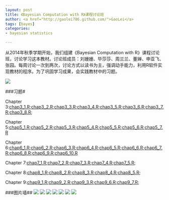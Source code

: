 ```yaml
---
layout: post
title: 《Bayesian Computation with R》课程讨论班
author: <a href="http://gaolei786.github.com/">GaoLei</a>
tags: [bayes]
categories:
- bayesian statistics

---
```


从2014年秋季学期开始，我们组建《Bayesian Computation with R》课程讨论班，讨论学习这本教材。讨论班成员：刘姗姗、毕莎莎、周兰兰、董婵、申亚飞、张园。每周讨论一次到两次，讨论方式以读书为主，强调动手能力，利用R软件实现教材的程序。为了巩固学习成果，会实践教材中的习题。

![](http://gaolei786.github.com/images/bcwr1.png)


###习题#

Chapter 3:[chap3_1.R](http://gaolei786.github.com/code/bcwr/chap3_1.R);[chap3_2.R](http://gaolei786.github.com/code/bcwr/chap3_2.R);[chap3_3.R](http://gaolei786.github.com/code/bcwr/chap3_3.R);[chap3_4.R](http://gaolei786.github.com/code/bcwr/chap3_4.R);[chap3_5.R](http://gaolei786.github.com/code/bcwr/chap3_5.R);[chap3_6.R](http://gaolei786.github.com/code/bcwr/chap3_6.R);[chap3_7.R](http://gaolei786.github.com/code/bcwr/chap3_7.R);[chap3_8.R](http://gaolei786.github.com/code/bcwr/chap3_8.R);

Chapter 5:[chap5_1.R](http://gaolei786.github.com/code/bcwr/chap5_1.R);[chap5_2.R](http://gaolei786.github.com/code/bcwr/chap5_2.R);[chap5_3.R](http://gaolei786.github.com/code/bcwr/chap5_3.R);[chap5_4.R](http://gaolei786.github.com/code/bcwr/chap5_4.R);[chap5_5.R](http://gaolei786.github.com/code/bcwr/chap5_5.R);[chap5_6.R](http://gaolei786.github.com/code/bcwr/chap5_6.R);[chap5_7.R](http://gaolei786.github.com/code/bcwr/chap5_7.R)

Chapter 6:[chap6_1.R](http://gaolei786.github.com/code/bcwr/chap6_1.R);[chap6_2.R](http://gaolei786.github.com/code/bcwr/chap6_2.R);[chap6_3.R](http://gaolei786.github.com/code/bcwr/chap6_3.R);[chap6_4.R](http://gaolei786.github.com/code/bcwr/chap6_4.R);[chap6_5.R](http://gaolei786.github.com/code/bcwr/chap6_5.R);[chap6_6.R](http://gaolei786.github.com/code/bcwr/chap6_6.R);[chap6_7.R](http://gaolei786.github.com/code/bcwr/chap6_7.R);[chap6_8.R](http://gaolei786.github.com/code/bcwr/chap6_8.R);[chap6_9.R](http://gaolei786.github.com/code/bcwr/chap6_9.R);[chap6_10.R](http://gaolei786.github.com/code/bcwr/chap6_10.R)

Chapter 7:[chap7_1.R](http://gaolei786.github.com/code/bcwr/chap7_1.R);[chap7_2.R](http://gaolei786.github.com/code/bcwr/chap7_2.R);[chap7_3.R](http://gaolei786.github.com/code/bcwr/chap7_3.R);[chap7_4.R](http://gaolei786.github.com/code/bcwr/chap7_4.R);[chap7_5.R](http://gaolei786.github.com/code/bcwr/chap7_5.R);

Chapter 8:[chap8_1.R](http://gaolei786.github.com/code/bcwr/chap8_1.R);[chap8_2.R](http://gaolei786.github.com/code/bcwr/chap8_2.R);[chap8_3.R](http://gaolei786.github.com/code/bcwr/chap8_3.R);[chap8_4.R](http://gaolei786.github.com/code/bcwr/chap8_4.R);[chap8_5.R](http://gaolei786.github.com/code/bcwr/chap8_5.R);


Chapter 9:[chap9_1.R](http://gaolei786.github.com/code/bcwr/chap9_1.R);[chap9_2.R](http://gaolei786.github.com/code/bcwr/chap9_2.R);[chap9_3.R](http://gaolei786.github.com/code/bcwr/chap9_3.R);[chap9_6.R](http://gaolei786.github.com/code/bcwr/chap9_6.R);[chap9_7.R](http://gaolei786.github.com/code/bcwr/chap9_7.R);


###图片墙##
![](http://gaolei786.github.com/images/bcwr01.20.jpg)
![](http://gaolei786.github.com/images/bcwr03.16.jpg)
![](http://gaolei786.github.com/images/bcwr03.20.jpg)
![](http://gaolei786.github.com/images/bcwr03.23.jpg)
![](http://gaolei786.github.com/images/bcwr04.17.jpg)
![](http://gaolei786.github.com/images/bcwr05051.png)
![](http://gaolei786.github.com/images/bcwr05.052.png)




